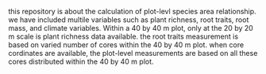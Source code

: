 this repository is about the calculation of plot-levl species area relationship.
we have included multile variables such as plant richness, root traits, root mass, and climate variables. Within a 40 by 40 m plot, only at the 20 by 20 m scale is plant richness data available. the root traits measurement is based on varied number of cores within the 40 by 40 m plot. when core cordinates are available, the plot-level measurements are based on all these cores distributed within the 40 by 40 m plot.
